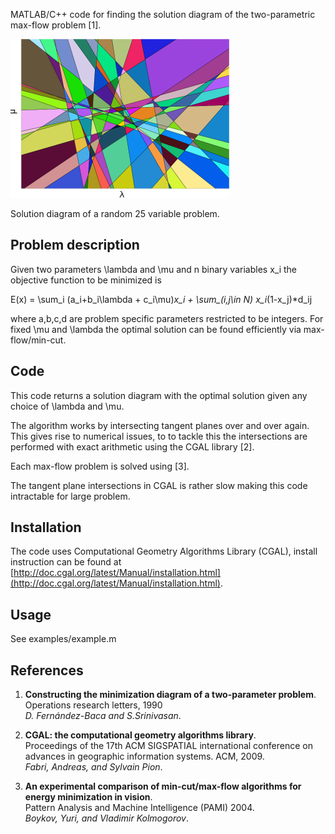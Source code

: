 MATLAB/C++ code for finding the solution diagram of the two-parametric max-flow problem [1].

![Solution diagram](screenshot/diagram.png)

Solution diagram of a random 25 variable problem.

Problem description
--
Given two parameters \lambda and \mu and n binary variables x_i the objective function to be minimized is

E(x) = \sum\_i (a\_i+b\_i\lambda + c\_i\mu)*x\_i + \sum\_(i,j\in N) x\_i*(1-x\_j)*d\_ij

where a,b,c,d are problem specific parameters restricted to be integers. 
For fixed \mu and \lambda the optimal solution can be found efficiently via max-flow/min-cut.

Code
--
This code returns a solution diagram with the optimal solution given any choice of \lambda and \mu.

The algorithm works by intersecting tangent planes over and over again. 
This gives rise to numerical issues, to to tackle this the intersections are performed with exact arithmetic using the CGAL library [2].

Each max-flow problem is solved using [3].

The  tangent plane intersections in CGAL is rather slow making this code intractable for large problem.

Installation 
----------
The code uses Computational Geometry Algorithms Library (CGAL),
install instruction can be found at 
[http://doc.cgal.org/latest/Manual/installation.html](http://doc.cgal.org/latest/Manual/installation.html).

Usage
----------
See examples/example.m

References
----------

1. __Constructing the minimization diagram of a two-parameter problem__. <br />
Operations research letters, 1990 <br />
_D. Fernández-Baca and S.Srinivasan_.


2. __CGAL: the computational geometry algorithms library__. <br />
Proceedings of the 17th ACM SIGSPATIAL international conference on advances in geographic information systems. ACM, 2009. <br />
_Fabri, Andreas, and Sylvain Pion_.

3. __An experimental comparison of min-cut/max-flow algorithms for energy minimization in vision__. <br />
Pattern Analysis and Machine Intelligence (PAMI) 2004. <br />
_Boykov, Yuri, and Vladimir Kolmogorov_.
